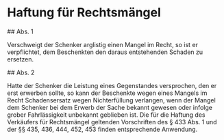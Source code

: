 # Haftung für Rechtsmängel



\#\# Abs. 1

 Verschweigt der Schenker arglistig einen Mangel im Recht, so ist er verpflichtet, dem Beschenkten den daraus entstehenden Schaden zu ersetzen.

\#\# Abs. 2

 Hatte der Schenker die Leistung eines Gegenstandes versprochen, den er erst erwerben sollte, so kann der Beschenkte wegen eines Mangels im Recht Schadensersatz wegen Nichterfüllung verlangen, wenn der Mangel dem Schenker bei dem Erwerb der Sache bekannt gewesen oder infolge grober Fahrlässigkeit unbekannt geblieben ist. Die für die Haftung des Verkäufers für Rechtsmängel geltenden Vorschriften des § 433 Abs. 1 und der §§ 435, 436, 444, 452, 453 finden entsprechende Anwendung. 

